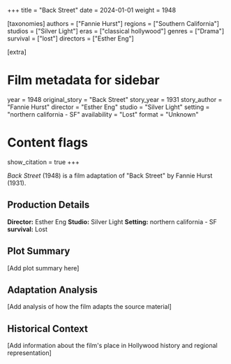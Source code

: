 +++
title = "Back Street"
date = 2024-01-01
weight = 1948

[taxonomies]
authors = ["Fannie Hurst"]
regions = ["Southern California"]
studios = ["Silver Light"]
eras = ["classical hollywood"]
genres = ["Drama"]
survival = ["lost"]
directors = ["Esther Eng"]

[extra]
# Film metadata for sidebar
year = 1948
original_story = "Back Street"
story_year = 1931
story_author = "Fannie Hurst"
director = "Esther Eng"
studio = "Silver Light"
setting = "northern california - SF"
availability = "Lost"
format = "Unknown"

# Content flags
show_citation = true
+++

*Back Street* (1948) is a film adaptation of "Back Street" by Fannie Hurst (1931).

## Production Details

**Director:** Esther Eng
**Studio:** Silver Light
**Setting:** northern california - SF
**survival:** Lost

## Plot Summary

[Add plot summary here]

## Adaptation Analysis

[Add analysis of how the film adapts the source material]

## Historical Context

[Add information about the film's place in Hollywood history and regional representation]